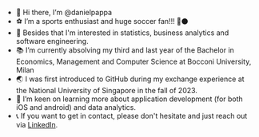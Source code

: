 - 👋 Hi there, I’m @danielpappa
- ⚽ I’m a sports enthusiast and huge soccer fan!!! 🔴⚫
- 👀 Besides that I'm interested in statistics, business analytics and software engineering.
- 📚 I’m currently absolving my third and last year of the Bachelor in Economics, Management and Computer Science at Bocconi University, Milan
- 🌏 I was first introduced to GitHub during my exchange experience at the National University of Singapore in the fall of 2023.
- 🌱 I’m keen on learning more about application development (for both iOS and android) and data analytics.
- 📞 If you want to get in contact, please don't hesitate and just reach out via [LinkedIn](https://www.linkedin.com/in/daniel-pappalardo/).

<!---
danielpappa/danielpappa is a ✨ special ✨ repository because its `README.md` (this file) appears on your GitHub profile.
You can click the Preview link to take a look at your changes.
--->
